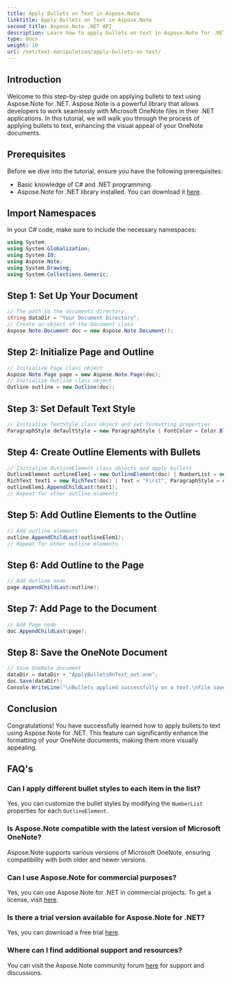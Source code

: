 ```yaml
---
title: Apply Bullets on Text in Aspose.Note
linktitle: Apply Bullets on Text in Aspose.Note
second_title: Aspose.Note .NET API
description: Learn how to apply bullets on text in Aspose.Note for .NET to enhance your OneNote documents. Follow this step-by-step guide for effective formatting.
type: docs
weight: 10
url: /net/text-manipulation/apply-bullets-on-text/
---
```

## Introduction
Welcome to this step-by-step guide on applying bullets to text using Aspose.Note for .NET. Aspose.Note is a powerful library that allows developers to work seamlessly with Microsoft OneNote files in their .NET applications. In this tutorial, we will walk you through the process of applying bullets to text, enhancing the visual appeal of your OneNote documents.
## Prerequisites
Before we dive into the tutorial, ensure you have the following prerequisites:
- Basic knowledge of C# and .NET programming.
- Aspose.Note for .NET library installed. You can download it [here](https://releases.aspose.com/note/net/).
## Import Namespaces
In your C# code, make sure to include the necessary namespaces:
```csharp
using System;
using System.Globalization;
using System.IO;
using Aspose.Note;
using System.Drawing;
using System.Collections.Generic;
```
## Step 1: Set Up Your Document
```csharp
// The path to the documents directory.
string dataDir = "Your Document Directory";
// Create an object of the Document class
Aspose.Note.Document doc = new Aspose.Note.Document();
```
## Step 2: Initialize Page and Outline
```csharp
// Initialize Page class object
Aspose.Note.Page page = new Aspose.Note.Page(doc);
// Initialize Outline class object
Outline outline = new Outline(doc);
```
## Step 3: Set Default Text Style
```csharp
// Initialize TextStyle class object and set formatting properties
ParagraphStyle defaultStyle = new ParagraphStyle { FontColor = Color.Black, FontName = "Arial", FontSize = 10 };
```
## Step 4: Create Outline Elements with Bullets
```csharp
// Initialize OutlineElement class objects and apply bullets
OutlineElement outlineElem1 = new OutlineElement(doc) { NumberList = new NumberList("*", "Arial", 10) };
RichText text1 = new RichText(doc) { Text = "First", ParagraphStyle = defaultStyle };
outlineElem1.AppendChildLast(text1);
// Repeat for other outline elements
```
## Step 5: Add Outline Elements to the Outline
```csharp
// Add outline elements
outline.AppendChildLast(outlineElem1);
// Repeat for other outline elements
```
## Step 6: Add Outline to the Page
```csharp
// Add Outline node
page.AppendChildLast(outline);
```
## Step 7: Add Page to the Document
```csharp
// Add Page node
doc.AppendChildLast(page);
```
## Step 8: Save the OneNote Document
```csharp
// Save OneNote document
dataDir = dataDir + "ApplyBulletsOnText_out.one"; 
doc.Save(dataDir);
Console.WriteLine("\nBullets applied successfully on a text.\nFile saved at " + dataDir); 
```
## Conclusion
Congratulations! You have successfully learned how to apply bullets to text using Aspose.Note for .NET. This feature can significantly enhance the formatting of your OneNote documents, making them more visually appealing.
## FAQ's
### Can I apply different bullet styles to each item in the list?
Yes, you can customize the bullet styles by modifying the `NumberList` properties for each `OutlineElement`.
### Is Aspose.Note compatible with the latest version of Microsoft OneNote?
Aspose.Note supports various versions of Microsoft OneNote, ensuring compatibility with both older and newer versions.
### Can I use Aspose.Note for commercial purposes?
Yes, you can use Aspose.Note for .NET in commercial projects. To get a license, visit [here](https://purchase.aspose.com/buy).
### Is there a trial version available for Aspose.Note for .NET?
Yes, you can download a free trial [here](https://releases.aspose.com/).
### Where can I find additional support and resources?
You can visit the Aspose.Note community forum [here](https://forum.aspose.com/c/note/28) for support and discussions.
